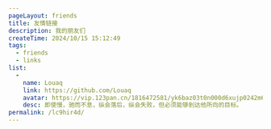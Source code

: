 ```yaml
---
pageLayout: friends
title: 友情链接
description: 我的朋友们
createTime: 2024/10/15 15:12:49
tags:
  - friends
  - links
list:
  -
    name: Louaq
    link: https://github.com/Louaq
    avatar: https://vip.123pan.cn/1816472581/yk6baz03t0n000d6xujp0242m6w77g4nDIYPAqF0DqJ1DGxwDIiw.png
    desc: 即使慢，驰而不息，纵会落后，纵会失败，但必须能够到达他所向的目标。
permalink: /lc9hir4d/
---
```


